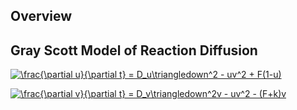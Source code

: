 ## Overview


## Gray Scott Model of Reaction Diffusion

<a href="https://www.codecogs.com/eqnedit.php?latex=\frac{\partial&space;u}{\partial&space;t}&space;=&space;D_u\triangledown^2u&space;-&space;uv^2&space;&plus;&space;F(1-u)" target="_blank"><img src="https://latex.codecogs.com/gif.latex?\frac{\partial&space;u}{\partial&space;t}&space;=&space;D_u\triangledown^2&space;-&space;uv^2&space;&plus;&space;F(1-u)" title="\frac{\partial u}{\partial t} = D_u\triangledown^2 - uv^2 + F(1-u)" /></a>

<a href="https://www.codecogs.com/eqnedit.php?latex=\frac{\partial&space;v}{\partial&space;t}&space;=&space;D_v\triangledown^2v&space;-&space;uv^2&space;-&space;(F&plus;k)v" target="_blank"><img src="https://latex.codecogs.com/gif.latex?\frac{\partial&space;v}{\partial&space;t}&space;=&space;D_v\triangledown^2v&space;+&space;uv^2&space;-&space;(F&plus;k)v" title="\frac{\partial v}{\partial t} = D_v\triangledown^2v - uv^2 - (F+k)v" /></a>
